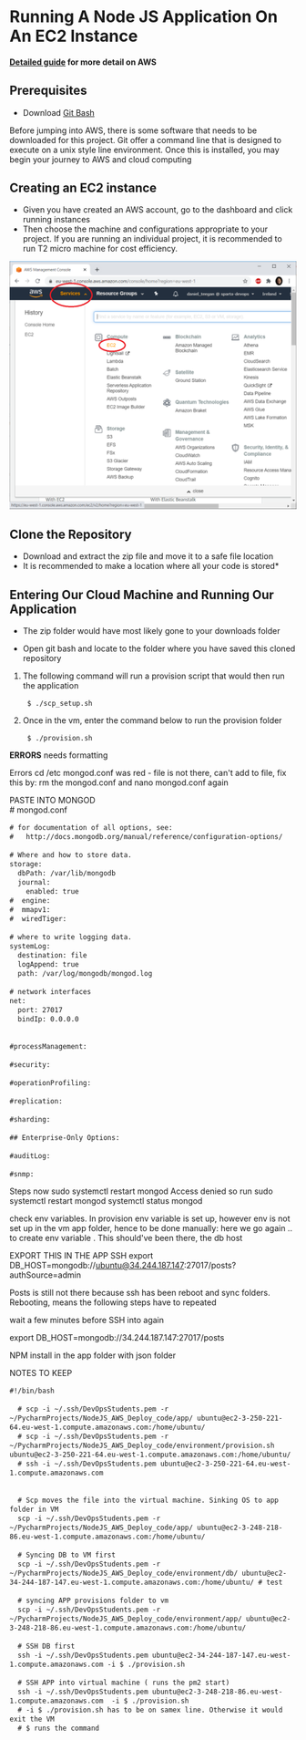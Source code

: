 # Running A Node JS Application On An EC2 Instance

####  [Detailed guide](/Detailed-guide.md) for more detail on AWS 

## Prerequisites
- Download [Git Bash](https://git-scm.com/downloads)

Before jumping into AWS, there is some software that needs to be downloaded for this project. Git offer a command line that is designed
to execute on a unix style line environment. Once this is installed, you may begin your journey to AWS and cloud computing


## Creating an EC2 instance
- Given you have created an AWS account, go to the dashboard and click running instances
- Then choose the machine and configurations appropriate to your project. If you are running an individual project, it is 
recommended to run T2 micro machine for cost efficiency. 
 
![E21](images/E21.png)


## Clone the Repository
- Download and extract the zip file and move it to a safe file location
- It is recommended to make a location where all your code is stored*

## Entering Our Cloud Machine and Running Our Application

- The zip folder would have most likely gone to your downloads folder

- Open git bash and locate to the folder where you have saved this cloned repository


1. The following command will run a provision script that would then run the application

        $ ./scp_setup.sh
     
2. Once in the vm, enter the command below to run the provision folder  

        $ ./provision.sh

__ERRORS__ needs formatting

Errors
cd /etc
mongod.conf was red - file is not there, can't add to file, fix this by:
rm the mongod.conf and nano mongod.conf again 


PASTE INTO MONGOD 	
    # mongod.conf
    
    # for documentation of all options, see:
    #   http://docs.mongodb.org/manual/reference/configuration-options/
    
    # Where and how to store data.
    storage:
      dbPath: /var/lib/mongodb
      journal:
        enabled: true
    #  engine:
    #  mmapv1:
    #  wiredTiger:
    
    # where to write logging data.
    systemLog:
      destination: file
      logAppend: true
      path: /var/log/mongodb/mongod.log
    
    # network interfaces
    net:
      port: 27017
      bindIp: 0.0.0.0
    
    
    #processManagement:
    
    #security:
    
    #operationProfiling:
    
    #replication:
    
    #sharding:
    
    ## Enterprise-Only Options:
    
    #auditLog:
    
    #snmp:

Steps 
now sudo systemctl restart mongod
Access denied so run sudo systemctl restart mongod 
systemctl status mongod 

check env variables. 
In provision env variable is set up, however env is not set up in the vm app folder, hence to be done manually:
here we go again .. to create env variable . This should've been there, the db host 

EXPORT THIS IN THE APP SSH 
export DB_HOST=mongodb://ubuntu@34.244.187.147:27017/posts?authSource=admin


Posts is still not there because ssh has been reboot and sync folders. Rebooting, means the following steps have to repeated 

wait a few minutes before SSH into again 

export DB_HOST=mongodb://34.244.187.147:27017/posts

NPM install in the app folder with json folder 


NOTES TO KEEP

    #!/bin/bash
    
      # scp -i ~/.ssh/DevOpsStudents.pem -r ~/PycharmProjects/NodeJS_AWS_Deploy_code/app/ ubuntu@ec2-3-250-221-64.eu-west-1.compute.amazonaws.com:/home/ubuntu/
      # scp -i ~/.ssh/DevOpsStudents.pem -r ~/PycharmProjects/NodeJS_AWS_Deploy_code/environment/provision.sh ubuntu@ec2-3-250-221-64.eu-west-1.compute.amazonaws.com:/home/ubuntu/
      # ssh -i ~/.ssh/DevOpsStudents.pem ubuntu@ec2-3-250-221-64.eu-west-1.compute.amazonaws.com
    
    
      # Scp moves the file into the virtual machine. Sinking OS to app folder in VM
      scp -i ~/.ssh/DevOpsStudents.pem -r ~/PycharmProjects/NodeJS_AWS_Deploy_code/app/ ubuntu@ec2-3-248-218-86.eu-west-1.compute.amazonaws.com:/home/ubuntu/
    
      # Syncing DB to VM first
      scp -i ~/.ssh/DevOpsStudents.pem -r ~/PycharmProjects/NodeJS_AWS_Deploy_code/environment/db/ ubuntu@ec2-34-244-187-147.eu-west-1.compute.amazonaws.com:/home/ubuntu/ # test
    
      # syncing APP provisions folder to vm
      scp -i ~/.ssh/DevOpsStudents.pem -r ~/PycharmProjects/NodeJS_AWS_Deploy_code/environment/app/ ubuntu@ec2-3-248-218-86.eu-west-1.compute.amazonaws.com:/home/ubuntu/
    
      # SSH DB first
      ssh -i ~/.ssh/DevOpsStudents.pem ubuntu@ec2-34-244-187-147.eu-west-1.compute.amazonaws.com -i $ ./provision.sh
    
      # SSH APP into virtual machine ( runs the pm2 start)
      ssh -i ~/.ssh/DevOpsStudents.pem ubuntu@ec2-3-248-218-86.eu-west-1.compute.amazonaws.com  -i $ ./provision.sh
      # -i $ ./provision.sh has to be on samex line. Otherwise it would exit the VM
      # $ runs the command
